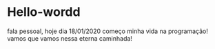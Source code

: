 # Hello-wordd
fala pessoal, hoje dia 18/01/2020 começo minha vida na programação! vamos que vamos nessa eterna caminhada!
